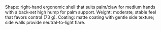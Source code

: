 Shape: right-hand ergonomic shell that suits palm/claw for medium hands with a back‑set high hump for palm support.
Weight: moderate; stable feel that favors control (73 g).
Coating: matte coating with gentle side texture; side walls provide neutral-to-light flare.
